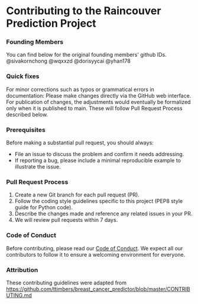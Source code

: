 # Contributing to the Raincouver Prediction Project
### Founding Members
You can find below for the original founding members' github IDs. 
@sivakornchong @wqxxzd @dorisyycai @yhan178

### Quick fixes
For minor corrections such as typos or grammatical errors in documentation:
Please make changes directly via the GitHub web interface.
For publication of changes, the adjustments would eventually be formalized only when it is published to main. These will follow Pull Request Process described below. 

### Prerequisites
Before making a substantial pull request, you should always:
 - File an issue to discuss the problem and confirm it needs addressing.
 - If reporting a bug, please include a minimal reproducible example to illustrate the issue.

### Pull Request Process
1. Create a new Git branch for each pull request (PR).
2. Follow the coding style guidelines specific to this project (PEP8 style guide for Python code).
3. Describe the changes made and reference any related issues in your PR.
4. We will review pull requests within 7 days.

### Code of Conduct
Before contributing, please read our [Code of Conduct](https://github.com/UBC-MDS/RaincouverPrediction/blob/main/code_of_conduct.md). We expect all our contributors to follow it to ensure a welcoming environment for everyone.

### Attribution
These contributing guidelines were adapted from https://github.com/ttimbers/breast_cancer_predictor/blob/master/CONTRIBUTING.md 
